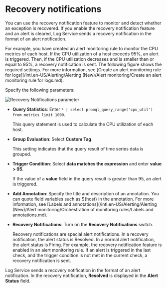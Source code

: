 # Recovery notifications

You can use the recovery notification feature to monitor and detect whether an exception is recovered. If you enable the recovery notification feature and an alert is cleared, Log Service sends a recovery notification in the format of an alert notification.

For example, you have created an alert monitoring rule to monitor the CPU metrics of each host. If the CPU utilization of a host exceeds 95%, an alert is triggered. Then, if the CPU utilization decreases and is smaller than or equal to 95%, a recovery notification is sent. The following figure shows the required settings. For more information, see [Create an alert monitoring rule for logs](/intl.en-US/Alerting/Alerting (New)/Alert monitoring/Create an alert monitoring rule for logs.md).

Specify the following parameters:

![Recovery Notifications parameter](https://static-aliyun-doc.oss-accelerate.aliyuncs.com/assets/img/en-US/9788812261/p263234.png)

-   **Query Statistics**: Enter `* | select promql_query_range('cpu_util') from metrics limit 1000`.

    This query statement is used to calculate the CPU utilization of each host.

-   **Group Evaluation**: Select **Custom Tag**.

    This setting indicates that the query result of time series data is grouped.

-   **Trigger Condition**: Select **data matches the expression** and enter **value \> 95**.

    If the value of a **value** field in the query result is greater than 95, an alert is triggered.

-   **Add Annotation**: Specify the title and description of an annotation. You can quote field variables such as $\{host\} in the annotation. For more information, see [Labels and annotations](/intl.en-US/Alerting/Alerting (New)/Alert monitoring/Orchestration of monitoring rules/Labels and annotations.md).
-   **Recovery Notifications**: Turn on the **Recovery Notifications** switch.

    Recovery notifications are special alert notifications. In a recovery notification, the alert status is Resolved. In a normal alert notification, the alert status is Firing. For example, the recovery notification feature is enabled in an alert monitoring rule. If an alert is triggered in the last check, and the trigger condition is not met in the current check, a recovery notification is sent.


Log Service sends a recovery notification in the format of an alert notification. In the recovery notification, **Resolved** is displayed in the **Alert Status** field.

